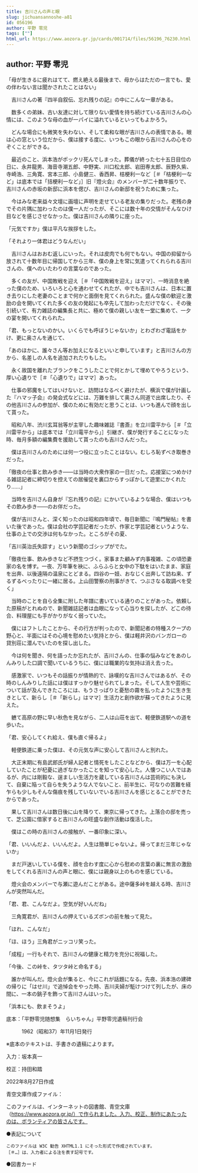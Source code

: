 ```yaml
---
title: 吉川さんの声と眼
slug: jichuansannoshe-a81
id: 056196
author: 平野 零児
tags: [""]
html_url: https://www.aozora.gr.jp/cards/001714/files/56196_76230.html
---
```


## author: 平野 零児

「母が生きるに疲れはてて、燃え絶える最後まで、母からはただの一言でも、愛の伴わない言は聞かされたことはない」

　吉川さんの著『四半自叙伝、忘れ残りの記』の中にこんな一章がある。

　数多くの弟妹、古い友達に対して限りない愛情を持ち続けている吉川さんの心情には、このような母の血が一パイに溢れているといってもよかろう。

　どんな場合にも微笑を失わない、そして柔和な眼が吉川さんの表情である。眼は心の窓という位だから、僕は接する度に、いつもこの眼から吉川さんの心をのぞくことができる。

　最近のこと、浜本浩がポックリ死んでしまった。葬儀が終った七十五日目位の日に、永井龍男、海音寺潮五郎、中野実、川口松太郎、岩田専太郎、辰野久紫、寺崎浩、三角寛、宮本三郎、小島健三、香西昇、桔梗利一など［＃「桔梗利一など」は底本では「拮梗利一など」］旧『燈火会』のメンバーが二十数年振りで、吉川さんの赤坂の新邸に浜本を偲び、吉川さんの新邸を祝うために集った。

　今はみな老来益々文壇に画壇に声明を走せている老友の集りだった。老残の身でその片隅に加わったのは僕一人だったが、そこには数十年の交情がそんなひけ目などを感じさせなかった。僕は吉川さんの隣りに座った。

「元気ですか」僕は平凡な挨拶をした。

「それより一体君はどうなんだい」

　吉川さんはおおむ返しにいった。それは皮肉でも何でもない。中国の抑留から放されて十数年目に帰国してから三年、僕の身上を常に気遣ってくれられる吉川さんの、僕へのいたわりの言葉なのであった。

　多くの友が、中国敗戦を迎え［＃「中国敗戦を迎え」はママ］、一時消息を絶った僕のため、いろいろと心を通わせてくれたが、中でも吉川さんは、日本に置き去りにした老妻のことまで何かと面倒を見てくれられた。盛んな僕の歓迎と激励の会を開いてくれた多くの友の発起にも卒先して加わっただけでなく、その後引続いて、有力雑誌の編集長と共に、極めて僕の親しい友を一堂に集めて、一夕の宴を開いてくれられた。

「君、もっとないのかい。いくらでも呼ぼうじゃないか」とわざわざ電話をかけ、更に奥さんを通じて、

「あのほかに、誰々さん等お加えになるといいと申しています」と吉川さんの方から、名差しの人名を追加されたりもした。

　永く故国を離れたブランクをこうしたことで何とかして埋めてやろうという、厚い心遺りで［＃「心遺りで」はママ］あった。

　仕事の邪魔をしてはいけないと、訪問はなるべく避けたが、横浜で僕が計画した『ハマッ子会』の発会式などには、万難を排して奥さん同道で出席したり、その他吉川さんの参加が、僕のために有効だと思うことは、いつも進んで顔を出して貰った。

　昭和八年、渋川玄耳翁等が主宰した趣味雑誌『書斎』を立川雷平から［＃「立川雷平から」は底本では「立川電平から」］引継ぎ、僕が発行することになった時、毎月多額の編集費を援助して貰ったのも吉川さんだった。

　僕は吉川さんのためには何一つ役に立ったことはない。むしろ恥ずべき取巻きだった。

「徹夜の仕事と飲み歩き――は当時の大衆作家の一日だった。応接室につめかける雑誌記者に締切りを控えての居催促を裏口からすっぽかして遊里にかくれたり……」

　当時を吉川さん自身が『忘れ残りの記』にかいているような場合、僕はいつもその飲み歩き――のお伴だった。

　僕が吉川さんと、深く知ったのは昭和四年頃で、毎日新聞に『鳴門秘帖』を書いた後であった。僕は会社の学芸記者だったが、作家と学芸記者というような、仕事の上での交渉は何もなかった。ところがその夏、

「吉川英治氏失踪す」という新聞のゴシップがでた。

「徹夜仕事、飲み歩きなど不摂生つづく。家事また顧みず内事複雑、この頃恐妻家の名を博す。一夜、万年筆を袂に、ふらふらと女中の下駄をはいたまま、家庭を出奔、以後遠隔の温泉にとどまる。四谷の一妓、おなじく出奔して訪ね来、ずるずるべったりに一緒に居る。上山田警察の刑事がきて、つぶさなる取調べを受く」

　当時のことを自ら全集に附した年譜に書いている通りのことがあった。依頼した原稿がとれぬので、新聞雑誌記者は血眼になって心当りを探したが、どこの待合、料理屋にも手がかりがなく弱っていた。

　僕にはフトしたことから、その行方が判ったので、新聞記者の特種スクープの野心と、半面にはその心境を慰めたい気持とから、僕は軽井沢のバンガローの貸別荘に潜んでいたのを探し出した。

　今は何を聞き、何を語ったか忘れたが、吉川さんの、仕事の悩みなどをあのしんみりした口調で聞いているうちに、僕には職業的な気持は消え去った。

　感激家で、いつもその話振りが情熱的で、詠嘆的な吉川さんではあるが、その時のしんみりした話には僕はすっかり魅せられてしまった。そして人生や芸術について話が及んできたころには、もうさっぱりと憂愁の霧を払ったように生き生きとして、新らし［＃「新らし」はママ］生活力と創作欲が蘇ってきたように見えた。

　軈て高原の野に早い秋色を見ながら、二人は山荘を出て、軽便鉄道駅への道を歩いた。

「君、安心してくれ給え、僕も直ぐ帰るよ」

　軽便鉄道に乗った僕は、その元気な声に安心して吉川さんと別れた。

　大正末期に有島武郎氏が婦人記者と情死をしたことなどから、僕は万一を心配していたことが杞憂に過ぎなかったことを知って安心した。人懐つこい人ではあるが、内には剛毅な、逞ましい生活力を蔵している吉川さんは芸術的にも決して、自棄に陥って自らを失うような人でないこと、前半生に、可なりの苦難を経乍らも少しもそんな傷痕を残していないでいる吉川さんを感じとることができたからであった。

　果して吉川さんは数日後に山を降りて、東京に帰ってきた。上落合の邸を売って、芝公園に借家すると吉川さんの旺盛な創作活動は復活した。

　僕はこの時の吉川さんの接触が、一番印象に深い。

「君、いいんだよ、いいんだよ。人生は簡単じゃないよ。帰ってまだ三年じゃないか」

　まだ戸迷いしている僕を、顔を合わす度に心から慰めの言葉の裏に無言の激励をしてくれる吉川さんの声と眼に、僕には親身以上のものを感じている。

　燈火会のメンバーで与瀬に遊んだことがある。途中薩多峠を越える時、吉川さんが突然叫んだ。

「君、君、こんなだよ。空気が好いんだね」

　三角寛君が、吉川さんの押えているズボンの前を触って見た。

「ほれ、こんなだ」

「ほ、ほう」三角君がニッコリ笑った。

「成程」一行もそれで、吉川さんの健康と精力を充分に祝福した。

「今後、この峠を、タツタ峠と命名する」

　誰かが叫んだ。燈火会が集ると、今にこれが話題になる。先夜、浜本浩の建碑の帰りに「はせ川」で追悼会をやった時、吉川夫婦が駈けつけて列したが、床の間に、一本の銚子を飾って吉川さんはいった。

「浜本にも、飲まそうよ」













底本：「平野零児随想集　らいちゃん」平野零児遺稿刊行会

　　　1962（昭和37）年11月1日発行

※底本のテキストは、手書きの遺稿によります。

入力：坂本真一

校正：持田和踏

2022年8月27日作成

青空文庫作成ファイル：

このファイルは、インターネットの図書館、青空文庫（https://www.aozora.gr.jp/）で作られました。入力、校正、制作にあたったのは、ボランティアの皆さんです。











●表記について


	このファイルは W3C 勧告 XHTML1.1 にそった形式で作成されています。
	［＃…］は、入力者による注を表す記号です。







●図書カード